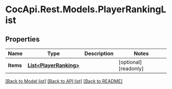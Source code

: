 # CocApi.Rest.Models.PlayerRankingList

## Properties

Name | Type | Description | Notes
------------ | ------------- | ------------- | -------------
**Items** | [**List&lt;PlayerRanking&gt;**](PlayerRanking.md) |  | [optional] [readonly] 

[[Back to Model list]](../../README.md#documentation-for-models) [[Back to API list]](../../README.md#documentation-for-api-endpoints) [[Back to README]](../../README.md)

